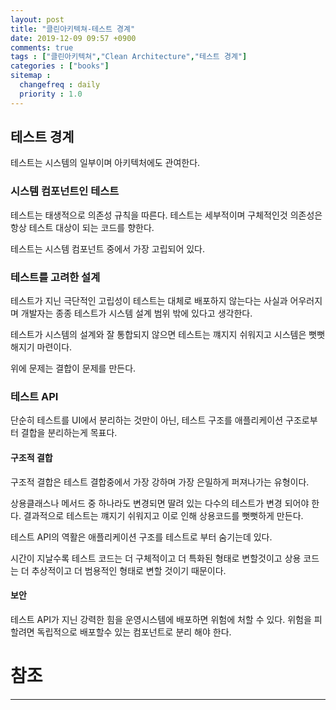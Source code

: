 ```yaml
---
layout: post
title: "클린아키텍쳐-테스트 경계"
date: 2019-12-09 09:57 +0900
comments: true
tags : ["클린아키텍쳐","Clean Architecture","테스트 경계"]
categories : ["books"]
sitemap :
  changefreq : daily
  priority : 1.0
---
```


## 테스트 경계

테스트는 시스템의 일부이며 아키텍처에도 관여한다.

### 시스템 컴포넌트인 테스트

테스트는 태생적으로 의존성 규칙을 따른다.
테스트는 세부적이며 구체적인것 의존성은 항상 테스트 대상이 되는 코드를 향한다.

테스트는 시스템 컴포넌트 중에서 가장 고립되어 있다.

### 테스트를 고려한 설계

테스트가 지닌 극단적인 고립성이 테스트는 대체로 배포하지 않는다는 사실과 어우러지며
개발자는 종종 테스트가 시스템 설계 범위 밖에 있다고 생각한다.

테스트가 시스템의 설계와 잘 통합되지 않으면 테스트는 꺠지지 쉬워지고 시스템은 뻣뻣해지기 마련이다.

위에 문제는 결합이 문제를 만든다.

### 테스트 API

단순히 테스트를 UI에서 분리하는 것만이 아닌, 테스트 구조를 애플리케이션 구조로부터 결합을 분리하는게 목표다.

#### 구조적 결합

구조적 결합은 테스트 결합중에서 가장 강하며 가장 은밀하게 퍼져나가는 유형이다.

상용클래스나 메서드 중 하나라도 변경되면 딸려 있는 다수의 테스트가 변경 되어야 한다. 
결과적으로 테스트는 꺠지기 쉬워지고 이로 인해 상용코드를 뻣뻣하게 만든다.

테스트 API의 역활은 애플리케이션 구조를 테스트로 부터 숨기는데 있다.

시간이 지날수록 테스트 코드는 더 구체적이고 더 특화된 형태로 변할것이고
상용 코드는 더 추상적이고 더 범용적인 형태로 변할 것이기 때문이다.

#### 보안

테스트 API가 지닌 강력한 힘을 운영시스템에 배포하면 위험에 처할 수 있다.
위험을 피할려면 독립적으로 배포할수 있는 컴포넌트로 분리 해야 한다.








# 참조
-----



